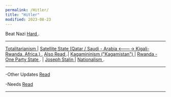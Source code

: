 ```yaml
---
permalink: /Hitler/
title: "Hitler"
modified: 2023-08-23
---
```







Beat Nazi <a href=" https://en.wikipedia.org/wiki/Nazi_Germany "> Hard  </a> .


<hr style="height:2px;border-width:0;color:gray;background-color:gray">


 <a href=" https://phdcsseiden.github.io/Totalitarianism/ "> Totalitarianism </a> |  <a href=" https://en.wikipedia.org/wiki/Satellite_state#Post-World_War_II "> Satellite State (Qatar / Saudi - Arabia <----> Kigali-Rwanda, Africa.) </a> ,  <a href=" https://www.lsd.law/define/satellite-state "> Also Read </a> .| <a href=" https://en.wikipedia.org/wiki/Leninism "> Kagamininism ("Kagamistan") </a> | <a href=" https://en.wikipedia.org/wiki/One-party_state "> Rwanda - One Party State </a> . | <a href=" https://en.wikipedia.org/wiki/Joseph_Stalin "> Joseph Stalin </a> | <a href=" https://en.wikipedia.org/wiki/Nationalism "> Nationalism </a> .


 <hr style="height:2px;border-width:0;color:gray;background-color:gray">
 

-Other Updates <a href=" https://phdcsseiden.github.io/News/ "> Read   </a>  


-Needs <a href=" https://phdcsseiden.github.io/Needs/ "> Read   </a> 


<hr style="height:2px;border-width:0;color:gray;background-color:gray">













